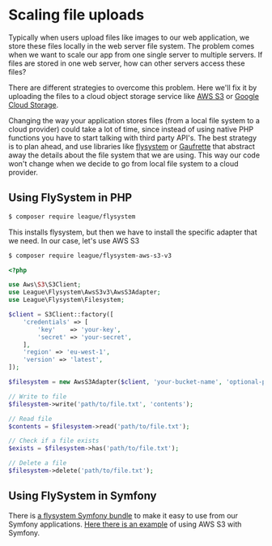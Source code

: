 # Scaling file uploads
Typically when users upload files like images to our web application, we store these files locally in the web server file system. The problem comes when we want to scale our app from one single server to multiple servers. If files are stored in one web server, how can other servers access these files?

There are different strategies to overcome this problem. Here we'll fix it by uploading the files to a cloud object storage service like [AWS S3](https://aws.amazon.com/es/s3/) or [Google Cloud Storage](https://cloud.google.com/storage/).

Changing the way your application stores files (from a local file system to a cloud provider) could take a lot of time, since instead of using native PHP functions you have to start talking with third party API's. The best strategy is to plan ahead, and use libraries like [flysystem](https://github.com/thephpleague/flysystem) or [Gaufrette](https://github.com/KnpLabs/Gaufrette) that abstract away the details about the file system that we are using. This way our code won't change when we decide to go from local file system to a cloud provider.

## Using FlySystem in PHP

```bash
$ composer require league/flysystem
```

This installs flysystem, but then we have to install the specific adapter that we need. In our case, let's use AWS S3

```bash
$ composer require league/flysystem-aws-s3-v3
```

```php
<?php

use Aws\S3\S3Client;
use League\Flysystem\AwsS3v3\AwsS3Adapter;
use League\Flysystem\Filesystem;

$client = S3Client::factory([
    'credentials' => [
        'key'    => 'your-key',
        'secret' => 'your-secret',
    ],
    'region' => 'eu-west-1',
    'version' => 'latest',
]);

$filesystem = new AwsS3Adapter($client, 'your-bucket-name', 'optional-prefix');

// Write to file
$filesystem->write('path/to/file.txt', 'contents');

// Read file
$contents = $filesystem->read('path/to/file.txt');

// Check if a file exists
$exists = $filesystem->has('path/to/file.txt');

// Delete a file
$filesystem->delete('path/to/file.txt');
```

## Using FlySystem in Symfony
There is [a flysystem Symfony bundle](https://github.com/1up-lab/OneupFlysystemBundle) to make it easy to use from our Symfony applications. [Here there is an example](https://github.com/1up-lab/OneupFlysystemBundle/blob/master/Resources/doc/adapter_awss3.md) of using AWS S3 with Symfony.